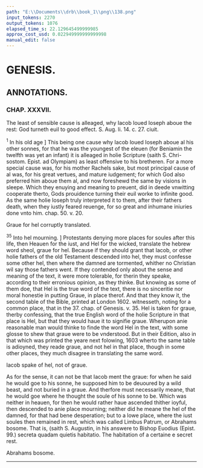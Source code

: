 ```yaml
---
path: "E:\\Documents\\drb\\book_1\\png\\138.png"
input_tokens: 2270
output_tokens: 1076
elapsed_time_s: 22.129645499999985
approx_cost_usd: 0.022949999999999998
manual_edit: false
---
```

# GENESIS.

## ANNOTATIONS.
### CHAP. XXXVII.

<aside>The least of sensible cause is alleaged, why Iacob loued Ioseph aboue the rest: God turneth euil to good effect. S. Aug. li. 14. c. 27. ciuit.</aside>

<sup>1</sup> In his old age ] This being one cause why Iacob loued Ioseph aboue al his other sonnes, for that he was the youngest of the eleuen (for Beniamin the twelfth was yet an infant) it is alleaged in holie Scripture (saith S. Chri-sostom. Epist. ad Olympiam) as least offensive to his bretheren. For a more special cause was, for his mother Rachels sake, but most principal cause of al was, for his great vertues, and mature iudgement; for which God also preferred him aboue them al, and now foreshewd the same by visions in sleepe. Which they enuying and meaning to preuent, did in deede vnwitting cooperate therto, Gods prouidence turning their euil worke to infinite good. As the same holie Ioseph truly interpreted it to them, after their fathers death, when they iustly feared reuenge, for so great and inhumane iniuries done vnto him. chap. 50. v. 20.

<aside>Graue for hel corruptly translated.</aside>

<sup>35</sup> Into hel mourning. ] Protestants denying more places for soules after this life, then Heauen for the iust, and Hel for the wicked, translate the hebrew word sheol, graue for hel. Because if they should grant that Iacob, or other holie fathers of the old Testament descended into hel, they must confesse some other hel, then where the damned are tormented, whither no Christian wil say those fathers went. If they contended only about the sense and meaning of the text, it were more tolerable, for therin they speake, according to their erronious opinion, as they thinke. But knowing as some of them doe, that Hel is the true word of the text, there is no sinceritie nor moral honestie in putting Graue, in place therof. And that they know it, the second table of the Bible, printed at London 1602. witnesseth, noting for a common place, that in the 37. chap. of Genesis. v. 35. Hel is taken for graue, therby confessing, that the true English word of the holie Scripture in that place is Hel, but that they would haue it to signifie graue. Wherupon anie reasonable man would thinke to finde the word Hel in the text, with some glosse to shew that graue were to be vnderstood. But in their Edition, also in that which was printed the yeare next folowing, 1603 wherto the same table is adioyned, they reade graue, and not hel in that place, though in some other places, they much disagree in translating the same word.

<aside>Iacob spake of hel, not of graue.</aside>

As for the sense, it can not be that Iacob ment the graue: for when he said he would goe to his sonne, he supposed him to be deuoured by a wild beast, and not buried in a graue. And therfore must necessarily meane, that he would goe where he thought the soule of his sonne to be. Which was neither in heauen, for then he would rather haue ascended thither ioyful, then descended to anie place mourning; neither did he meane the hel of the damned, for that had bene desperation; but to a lowe place, where the iust soules then remained in rest, which was called Limbus Patrum, or Abrahams bosome. That is, (saith S. Augustin, in his answere to Bishop Euodius (Epist. 99.) secreta quadam quietis habitatio. The habitation of a certaine e secret rest.

<aside>Abrahams bosome.</aside>

<hr>

[^1]: tre. S. Hiero. Ep. 115. q. 10.

[^2]: c. 15. ciuit.

[^3]: Nu 16. 2. Reg. 22. Iob. 17. Psal. 15. 17. 85